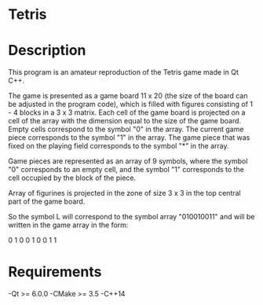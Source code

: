 # Tetris
#  Description
  This program is an amateur reproduction of the Tetris game made in Qt C++.

  The game is presented as a game board 11 x 20 (the size of the board can be adjusted in the program code), which is filled with figures consisting of 1 - 4 blocks in a 3 x 3 matrix.
  Each cell of the game board is projected on a cell of the array with the dimension equal to the size of the game board.
  Empty cells correspond to the symbol "0" in the array.
  The current game piece corresponds to the symbol "1" in the array.
  The game piece that was fixed on the playing field corresponds to the symbol "*" in the array.

  Game pieces are represented as an array of 9 symbols, where the symbol "0" corresponds to an empty cell, and the symbol "1" corresponds to the cell occupied by the block of the piece.

  Array of figurines is projected in the zone of size 3 х 3 in the top central part of the game board.

  So the symbol L will correspond to the symbol array "010010011" and will be written in the game array in the form:

  0 1 0
  0 1 0
  0 1 1
  
#  Requirements
  -Qt >= 6.0.0
  -CMake >= 3.5
  -C++14
  
